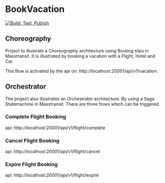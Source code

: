 # BookVacation

[![Build, Test, Publish](https://github.com/jokk-itu/BookVacation/actions/workflows/ci.yml/badge.svg)](https://github.com/jokk-itu/BookVacation/actions/workflows/ci.yml)

## Choreography

Project to illustrate a Choreography architecture using Routing slips in Masstransit.
It is illustrated by booking a vacation with a Flight, Hotel and Car.

This flow is activated by the api on: http://localhost:20001/api/v1/vacation.


## Orchestrator

The project also illustrates an Orchestrator architecture.
By using a Saga Statemachine in Masstransit.
There are three flows which can be triggered.


### Complete Flight Booking

api: http://localhost:20001/api/v1/flight/complete


### Cancel Flight Booking

api: http://localhost:20001/api/v1/flight/cancel


### Expire Flight Booking

api: http://localhost:20001/api/v1/flight/expire
